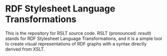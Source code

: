 # RDF Stylesheet Language Transformations 

This is the repository for RSLT source code. RSLT (pronounced: _result_) stands for RDF Stylesheet Language Transformations, and it is a simple tool to create visual representations of RDF graphs with a syntax directly derived from XSLT. 

